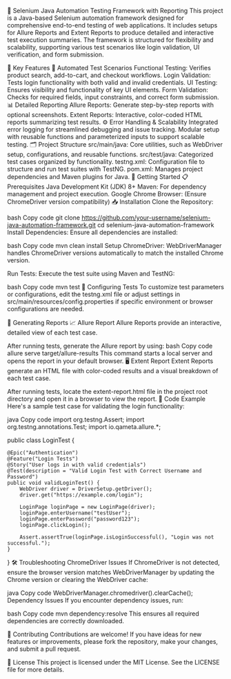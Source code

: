 🎯 Selenium Java Automation Testing Framework with Reporting
This project is a Java-based Selenium automation framework designed for comprehensive end-to-end testing of web applications. It includes setups for Allure Reports and Extent Reports to produce detailed and interactive test execution summaries. The framework is structured for flexibility and scalability, supporting various test scenarios like login validation, UI verification, and form submission.

🔑 Key Features
🧩 Automated Test Scenarios
Functional Testing: Verifies product search, add-to-cart, and checkout workflows.
Login Validation: Tests login functionality with both valid and invalid credentials.
UI Testing: Ensures visibility and functionality of key UI elements.
Form Validation: Checks for required fields, input constraints, and correct form submission.
📊 Detailed Reporting
Allure Reports: Generate step-by-step reports with optional screenshots.
Extent Reports: Interactive, color-coded HTML reports summarizing test results.
⚙️ Error Handling & Scalability
Integrated error logging for streamlined debugging and issue tracking.
Modular setup with reusable functions and parameterized inputs to support scalable testing.
🗂 Project Structure
src/main/java: Core utilities, such as WebDriver setup, configurations, and reusable functions.
src/test/java: Categorized test cases organized by functionality.
testng.xml: Configuration file to structure and run test suites with TestNG.
pom.xml: Manages project dependencies and Maven plugins for Java.
🚀 Getting Started
📋 Prerequisites
Java Development Kit (JDK) 8+
Maven: For dependency management and project execution.
Google Chrome Browser: (Ensure ChromeDriver version compatibility)
📥 Installation
Clone the Repository:

bash
Copy code
git clone https://github.com/your-username/selenium-java-automation-framework.git
cd selenium-java-automation-framework
Install Dependencies: Ensure all dependencies are installed:

bash
Copy code
mvn clean install
Setup ChromeDriver: WebDriverManager handles ChromeDriver versions automatically to match the installed Chrome version.

Run Tests: Execute the test suite using Maven and TestNG:

bash
Copy code
mvn test
🔧 Configuring Tests
To customize test parameters or configurations, edit the testng.xml file or adjust settings in src/main/resources/config.properties if specific environment or browser configurations are needed.

📑 Generating Reports
📈 Allure Report
Allure Reports provide an interactive, detailed view of each test case.

After running tests, generate the Allure report by using:
bash
Copy code
allure serve target/allure-results
This command starts a local server and opens the report in your default browser.
🖥️ Extent Report
Extent Reports generate an HTML file with color-coded results and a visual breakdown of each test case.

After running tests, locate the extent-report.html file in the project root directory and open it in a browser to view the report.
📝 Code Example
Here's a sample test case for validating the login functionality:

java
Copy code
import org.testng.Assert;
import org.testng.annotations.Test;
import io.qameta.allure.*;

public class LoginTest {

    @Epic("Authentication")
    @Feature("Login Tests")
    @Story("User logs in with valid credentials")
    @Test(description = "Valid Login Test with Correct Username and Password")
    public void validLoginTest() {
        WebDriver driver = DriverSetup.getDriver();
        driver.get("https://example.com/login");

        LoginPage loginPage = new LoginPage(driver);
        loginPage.enterUsername("testUser");
        loginPage.enterPassword("password123");
        loginPage.clickLogin();

        Assert.assertTrue(loginPage.isLoginSuccessful(), "Login was not successful.");
    }
}
🛠 Troubleshooting
ChromeDriver Issues
If ChromeDriver is not detected, ensure the browser version matches WebDriverManager by updating the Chrome version or clearing the WebDriver cache:

java
Copy code
WebDriverManager.chromedriver().clearCache();
Dependency Issues
If you encounter dependency issues, run:

bash
Copy code
mvn dependency:resolve
This ensures all required dependencies are correctly downloaded.

🤝 Contributing
Contributions are welcome! If you have ideas for new features or improvements, please fork the repository, make your changes, and submit a pull request.

📜 License
This project is licensed under the MIT License. See the LICENSE file for more details.
